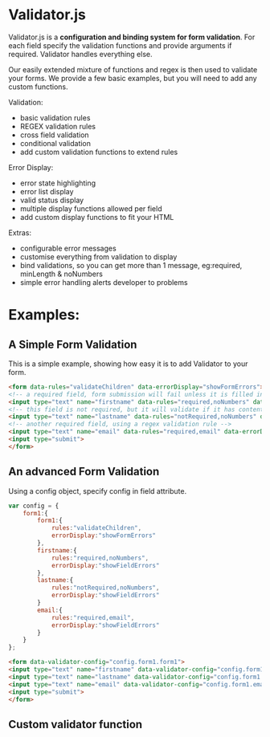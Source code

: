 Validator.js
============

Validator.js is a **configuration and binding system for form validation**.
For each field specify the validation functions and provide arguments if required.
Validator handles everything else.

Our easily extended mixture of functions and regex is then used to validate your forms.
We provide a few basic examples, but you will need to add any custom functions.

Validation:

* basic validation rules
* REGEX validation rules
* cross field validation
* conditional validation
* add custom validation functions to extend rules

Error Display:

* error state highlighting
* error list display
* valid status display
* multiple display functions allowed per field
* add custom display functions to fit your HTML

Extras:

* configurable error messages
* customise everything from validation to display
* bind validations, so you can get more than 1 message, eg:required, minLength & noNumbers
* simple error handling alerts developer to problems


Examples:
=

A Simple Form Validation
------------------------

This is a simple example, showing how easy it is to add Validator to your form.

```html
<form data-rules="validateChildren" data-errorDisplay="showFormErrors">
<!-- a required field, form submission will fail unless it is filled in -->
<input type="text" name="firstname" data-rules="required,noNumbers" data-errorDisplay="showFieldErrors">
<!-- this field is not required, but it will validate if it has content, if it fails, form will not submit -->
<input type="text" name="lastname" data-rules="notRequired,noNumbers" data-errorDisplay="showFieldErrors">
<!-- another required field, using a regex validation rule -->
<input type="text" name="email" data-rules="required,email" data-errorDisplay="showFieldErrors">
<input type="submit">
</form>
```

An advanced Form Validation
---------------------------

Using a config object, specify config in field attribute.

```javascript
var config = {
    form1:{
        form1:{
            rules:"validateChildren",
            errorDisplay:"showFormErrors"
        },
        firstname:{
            rules:"required,noNumbers",
            errorDisplay:"showFieldErrors"
        },
        lastname:{
            rules:"notRequired,noNumbers",
            errorDisplay:"showFieldErrors"
        }
        email:{
            rules:"required,email",
            errorDisplay:"showFieldErrors"
        }
    }
};
```

```html
<form data-validator-config="config.form1.form1">
<input type="text" name="firstname" data-validator-config="config.form1.firstname">
<input type="text" name="lastname" data-validator-config="config.form1.lastname">
<input type="text" name="email" data-validator-config="config.form1.email">
<input type="submit">
</form>
```



Custom validator function
-------------------------





